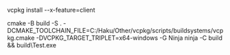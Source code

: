 

vcpkg install --x-feature=client

cmake -B build -S . -DCMAKE_TOOLCHAIN_FILE=C:/Haku/Other/vcpkg/scripts/buildsystems/vcpkg.cmake -DVCPKG_TARGET_TRIPLET=x64-windows -G Ninja
ninja -C build && build\Test.exe 
